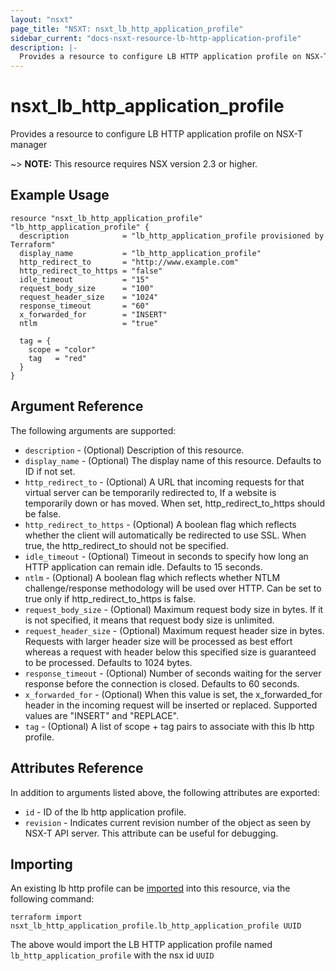 ```yaml
---
layout: "nsxt"
page_title: "NSXT: nsxt_lb_http_application_profile"
sidebar_current: "docs-nsxt-resource-lb-http-application-profile"
description: |-
  Provides a resource to configure LB HTTP application profile on NSX-T manager
---
```


# nsxt_lb_http_application_profile

Provides a resource to configure LB HTTP application profile on NSX-T manager

~> **NOTE:** This resource requires NSX version 2.3 or higher.

## Example Usage

```hcl
resource "nsxt_lb_http_application_profile" "lb_http_application_profile" {
  description            = "lb_http_application_profile provisioned by Terraform"
  display_name           = "lb_http_application_profile"
  http_redirect_to       = "http://www.example.com"
  http_redirect_to_https = "false"
  idle_timeout           = "15"
  request_body_size      = "100"
  request_header_size    = "1024"
  response_timeout       = "60"
  x_forwarded_for        = "INSERT"
  ntlm                   = "true"

  tag = {
    scope = "color"
    tag   = "red"
  }
}
```

## Argument Reference

The following arguments are supported:

* `description` - (Optional) Description of this resource.
* `display_name` - (Optional) The display name of this resource. Defaults to ID if not set.
* `http_redirect_to` - (Optional) A URL that incoming requests for that virtual server can be temporarily redirected to, If a website is temporarily down or has moved. When set, http_redirect_to_https should be false.
* `http_redirect_to_https` - (Optional) A boolean flag which reflects whether the client will automatically be redirected to use SSL. When true, the http_redirect_to should not be specified.
* `idle_timeout` - (Optional) Timeout in seconds to specify how long an HTTP application can remain idle. Defaults to 15 seconds.
* `ntlm` - (Optional) A boolean flag which reflects whether NTLM challenge/response methodology will be used over HTTP. Can be set to true only if http_redirect_to_https is false.
* `request_body_size` - (Optional) Maximum request body size in bytes. If it is not specified, it means that request body size is unlimited.
* `request_header_size` - (Optional) Maximum request header size in bytes. Requests with larger header size will be processed as best effort whereas a request with header below this specified size is guaranteed to be processed. Defaults to 1024 bytes.
* `response_timeout` - (Optional) Number of seconds waiting for the server response before the connection is closed. Defaults to 60 seconds.
* `x_forwarded_for` - (Optional) When this value is set, the x_forwarded_for header in the incoming request will be inserted or replaced. Supported values are "INSERT" and "REPLACE".
* `tag` - (Optional) A list of scope + tag pairs to associate with this lb http profile.


## Attributes Reference

In addition to arguments listed above, the following attributes are exported:

* `id` - ID of the lb http application profile.
* `revision` - Indicates current revision number of the object as seen by NSX-T API server. This attribute can be useful for debugging.


## Importing

An existing lb http profile can be [imported][docs-import] into this resource, via the following command:

[docs-import]: /docs/import/index.html

```
terraform import nsxt_lb_http_application_profile.lb_http_application_profile UUID
```

The above would import the LB HTTP application profile named `lb_http_application_profile` with the nsx id `UUID`
